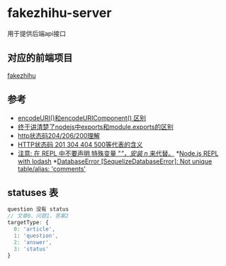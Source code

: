 # fakezhihu-server

用于提供后端api接口

## 对应的前端项目

[fakezhihu](https://github.com/cwy007/fakezhihu)

## 参考

* [encodeURI()和encodeURIComponent() 区别](https://blog.csdn.net/qq_34629352/article/details/78959707)
* [终于讲清楚了nodejs中exports和module.exports的区别](https://www.jianshu.com/p/43b151089d29)
* [http状态码204/206/200理解](http://www.mamicode.com/info-detail-1825350.html)
* [HTTP状态码 201 304 404 500等代表的含义](https://blog.csdn.net/sinat_36067127/article/details/74841769)
* [注意: 在 REPL 中不要声明 特殊变量 "_"，安装 n_ 来代替。](http://lodash.think2011.net/getting-started)
*[Node.js REPL with lodash](https://github.com/borisdiakur/n_#readme)
*[DatabaseError [SequelizeDatabaseError]: Not unique table/alias: 'comments'](https://stackoverflow.com/questions/53491063/sequelize-not-unique-table-alias)

## statuses 表

```js
question 没有 status
// 文章0、问题1、答案2
targetType: {
  0: 'article',
  1: 'question',
  2: 'answer',
  3: 'status'
}
```
